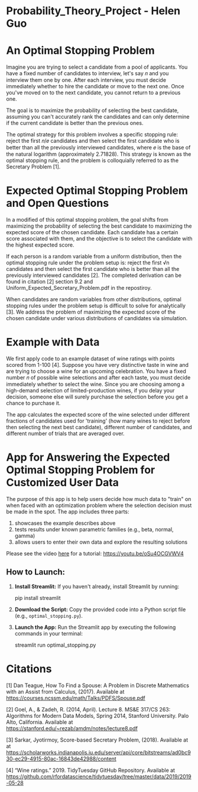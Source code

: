 # Probability_Theory_Project - Helen Guo

# An Optimal Stopping Problem

Imagine you are trying to select a candidate from a pool of applicants. You have a fixed number of candidates to interview, let's say 𝑛 and you interview them one by one. After each interview, you must decide immediately whether to hire the candidate or move to the next one. Once you've moved on to the next candidate, you cannot return to a previous one. 

The goal is to maximize the probability of selecting the best candidate, assuming you can't accurately rank the candidates and can only determine if the current candidate is better than the previous ones.

The optimal strategy for this problem involves a specific stopping rule: reject the first 𝑛/𝑒 candidates and then select the first candidate who is better than all the previously interviewed candidates, where 𝑒 is the base of the natural logarithm (approximately 2.71828). This strategy is known as the optimal stopping rule, and the problem is colloquially referred to as the Secretary Problem [1].

# Expected Optimal Stopping Problem and Open Questions

In a modified of this optimal stopping problem, the goal shifts from maximizing the probability of selecting the best candidate to maximizing the expected score of the chosen candidate. Each candidate has a certain score associated with them, and the objective is to select the candidate with the highest expected score. 

If each person is a random variable from a uniform distribution, then the optimal stopping rule under the problem setup is: reject the first √n candidates and then select the first candidate who is better than all the previously interviewed candidates [2]. The completed derivation can be found in citation [2] section 9.2 and Uniform_Expected_Secretary_Problem.pdf in the repostiroy.

When candidates are random variables from other distributions, optimal stopping rules under the problem setup is difficult to solve for analytically [3]. We address the problem of maximizing the expected score of the chosen candidate under various distributions of candidates via simulation. 

# Example with Data

We first apply code to an example dataset of wine ratings with points scored from 1-100 [4]. Suppose you have very distinctive taste in wine and are trying to choose a wine for an upcoming celebration. You have a fixed number 𝑛 of possible wine selections and after each taste, you must decide immediately whether to select the wine. Since you are choosing among a high-demand selection of limited-production wines, if you delay your decision, someone else will surely purchase the selection before you get a chance to purchase it. 

The app calculates the expected score of the wine selected under different fractions of candidates used for 'training' (how many wines to reject before then selecting the next best candidate), different number of candidates, and different number of trials that are averaged over.

# App for Answering the Expected Optimal Stopping Problem for Customized User Data

The purpose of this app is to help users decide how much data to "train" on when faced with an optimization problem where the selection decision must be made in the spot. The app includes three parts:
1) showcases the example describes above
2) tests results under known parametric families (e.g., beta, normal, gamma)
3) allows users to enter their own data and explore the resulting solutions

Please see the video [here](https://youtu.be/oSu4OCGVWV4) for a tutorial: https://youtu.be/oSu4OCGVWV4

## How to Launch:

1. **Install Streamlit:** If you haven't already, install Streamlit by running:

   pip install streamlit

3. **Download the Script:** Copy the provided code into a Python script file (e.g., `optimal_stopping.py`).

4. **Launch the App:** Run the Streamlit app by executing the following commands in your terminal:

   streamlit run optimal_stopping.py

# Citations
[1] Dan Teague, How To Find a Spouse: A Problem in Discrete Mathematics with an Assist from Calculus, (2017). Available at <a href="https://courses.ncssm.edu/math/Talks/PDFS/Spouse.pdf">https://courses.ncssm.edu/math/Talks/PDFS/Spouse.pdf</a>

[2] Goel, A., & Zadeh, R. (2014, April). Lecture 8. MS&E 317/CS 263: Algorithms for Modern Data Models, Spring 2014, Stanford University. Palo Alto, California. Available at <a href="https://stanford.edu/~rezab/amdm/notes/lecture8.pdf">https://stanford.edu/~rezab/amdm/notes/lecture8.pdf</a>

[3] Sarkar, Jyotirmoy, Score-based Secretary Problem, (2018). Available at at <a href="https://scholarworks.indianapolis.iu.edu/server/api/core/bitstreams/ad0bc930-ec29-4915-80ac-16843de42988/content">https://scholarworks.indianapolis.iu.edu/server/api/core/bitstreams/ad0bc930-ec29-4915-80ac-16843de42988/content</a> 

[4] “Wine ratings.” 2019. TidyTuesday GitHub Repository. Available at <a href="https://github.com/rfordatascience/tidytuesday/tree/master/data/2019/2019-05-28">https://github.com/rfordatascience/tidytuesday/tree/master/data/2019/2019-05-28</a>
